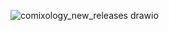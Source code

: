 ![comixology_new_releases drawio](https://user-images.githubusercontent.com/97479656/213223447-5756c764-4573-4272-952d-93001e4ab720.png)